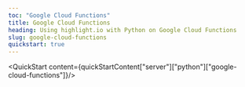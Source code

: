 ```yaml
---
toc: "Google Cloud Functions"
title: Google Cloud Functions
heading: Using highlight.io with Python on Google Cloud Functions
slug: google-cloud-functions
quickstart: true
---
```


<QuickStart content={quickStartContent["server"]["python"]["google-cloud-functions"]}/>

